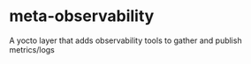 # meta-observability
A yocto layer that adds observability tools to gather and publish metrics/logs
